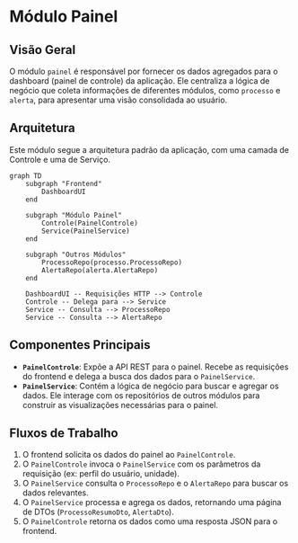# Módulo Painel

## Visão Geral
O módulo `painel` é responsável por fornecer os dados agregados para o dashboard (painel de controle) da aplicação. Ele centraliza a lógica de negócio que coleta informações de diferentes módulos, como `processo` e `alerta`, para apresentar uma visão consolidada ao usuário.

## Arquitetura
Este módulo segue a arquitetura padrão da aplicação, com uma camada de Controle e uma de Serviço.

```mermaid
graph TD
    subgraph "Frontend"
        DashboardUI
    end

    subgraph "Módulo Painel"
        Controle(PainelControle)
        Service(PainelService)
    end

    subgraph "Outros Módulos"
        ProcessoRepo(processo.ProcessoRepo)
        AlertaRepo(alerta.AlertaRepo)
    end

    DashboardUI -- Requisições HTTP --> Controle
    Controle -- Delega para --> Service
    Service -- Consulta --> ProcessoRepo
    Service -- Consulta --> AlertaRepo
```

## Componentes Principais

- **`PainelControle`**: Expõe a API REST para o painel. Recebe as requisições do frontend e delega a busca dos dados para o `PainelService`.
- **`PainelService`**: Contém a lógica de negócio para buscar e agregar os dados. Ele interage com os repositórios de outros módulos para construir as visualizações necessárias para o painel.

## Fluxos de Trabalho
1.  O frontend solicita os dados do painel ao `PainelControle`.
2.  O `PainelControle` invoca o `PainelService` com os parâmetros da requisição (ex: perfil do usuário, unidade).
3.  O `PainelService` consulta o `ProcessoRepo` e o `AlertaRepo` para buscar os dados relevantes.
4.  O `PainelService` processa e agrega os dados, retornando uma página de DTOs (`ProcessoResumoDto`, `AlertaDto`).
5.  O `PainelControle` retorna os dados como uma resposta JSON para o frontend.
